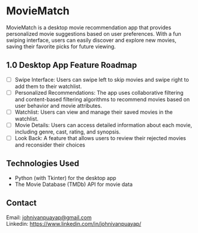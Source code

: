 # MovieMatch

MovieMatch is a desktop movie recommendation app that provides personalized movie suggestions based on user preferences. With a fun swiping interface, users can easily discover and explore new movies, saving their favorite picks for future viewing.

## 1.0 Desktop App Feature Roadmap
- [ ] Swipe Interface: Users can swipe left to skip movies and swipe right to add them to their watchlist.
- [ ] Personalized Recommendations: The app uses collaborative filtering and content-based filtering algorithms to recommend movies based on user behavior and movie attributes.
- [ ] Watchlist: Users can view and manage their saved movies in the watchlist.
- [ ] Movie Details: Users can access detailed information about each movie, including genre, cast, rating, and synopsis.
- [ ] Look Back: A feature that allows users to review their rejected movies and reconsider their choices

## Technologies Used
- Python (with Tkinter) for the desktop app
- The Movie Database (TMDb) API for movie data

## Contact
Email: johnivanpuayap@gmail.com
<br>
Linkedin: https://www.linkedin.com/in/johnivanpuayap/
